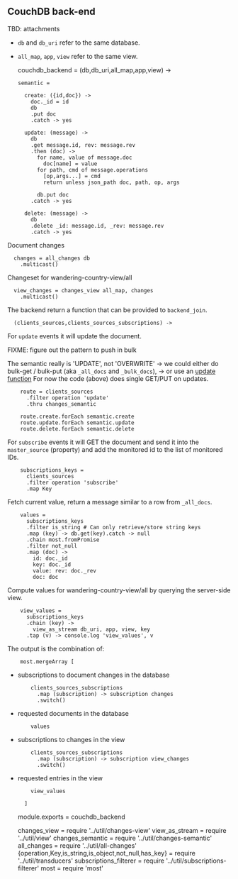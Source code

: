 CouchDB back-end
----------------

TBD: attachments

- `db` and `db_uri` refer to the same database.
- `all_map`, `app`, `view` refer to the same view.

    couchdb_backend = (db,db_uri,all_map,app,view) ->

      semantic =

        create: ({id,doc}) ->
          doc._id = id
          db
          .put doc
          .catch -> yes

        update: (message) ->
          db
          .get message.id, rev: message.rev
          .then (doc) ->
            for name, value of message.doc
              doc[name] = value
            for path, cmd of message.operations
              [op,args...] = cmd
              return unless json_path doc, path, op, args

            db.put doc
          .catch -> yes

        delete: (message) ->
          db
          .delete _id: message.id, _rev: message.rev
          .catch -> yes

Document changes

      changes = all_changes db
        .multicast()

Changeset for wandering-country-view/all

      view_changes = changes_view all_map, changes
        .multicast()

The backend return a function that can be provided to `backend_join`.

      (clients_sources,clients_sources_subscriptions) ->

For `update` events it will update the document.

FIXME: figure out the pattern to push in bulk

The semantic really is 'UPDATE', not 'OVERWRITE'
  → we could either do bulk-get / bulk-put (aka `_all_docs` and `_bulk_docs`),
  → or use an [update function](http://docs.couchdb.org/en/2.1.1/api/ddoc/render.html#db-design-design-doc-update-update-name)
For now the code (above) does single GET/PUT on updates.

        route = clients_sources
          .filter operation 'update'
          .thru changes_semantic

        route.create.forEach semantic.create
        route.update.forEach semantic.update
        route.delete.forEach semantic.delete

For `subscribe` events it will GET the document and send it into the `master_source` (property) and add the monitored id to the list of monitored IDs.

        subscriptions_keys =
          clients_sources
          .filter operation 'subscribe'
          .map Key

Fetch current value, return a message similar to a row from `_all_docs`.

        values =
          subscriptions_keys
          .filter is_string # Can only retrieve/store string keys
          .map (key) -> db.get(key).catch -> null
          .chain most.fromPromise
          .filter not_null
          .map (doc) ->
            id: doc._id
            key: doc._id
            value: rev: doc._rev
            doc: doc

Compute values for wandering-country-view/all by querying the server-side view.

        view_values =
          subscriptions_keys
          .chain (key) ->
            view_as_stream db_uri, app, view, key
          .tap (v) -> console.log 'view_values', v

The output is the combination of:

        most.mergeArray [

- subscriptions to document changes in the database

          clients_sources_subscriptions
            .map (subscription) -> subscription changes
            .switch()

- requested documents in the database

          values

- subscriptions to changes in the view

          clients_sources_subscriptions
            .map (subscription) -> subscription view_changes
            .switch()

- requested entries in the view

          view_values

        ]

    module.exports = couchdb_backend

    changes_view = require '../util/changes-view'
    view_as_stream = require '../util/view'
    changes_semantic = require '../util/changes-semantic'
    all_changes = require '../util/all-changes'
    {operation,Key,is_string,is_object,not_null,has_key} = require '../util/transducers'
    subscriptions_filterer = require '../util/subscriptions-filterer'
    most = require 'most'
